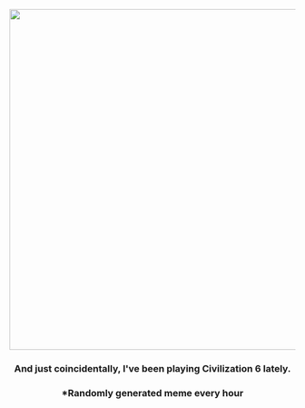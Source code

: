 <p align="center">
        <img src="https://i.redd.it/hc37wcqjczz91.png" width="600" height="600">
        </p>
        <h3 align="center">And just coincidentally, I've been playing Civilization 6 lately.</h3>
        <h3 align="center">*Randomly generated meme every hour</h3>
    